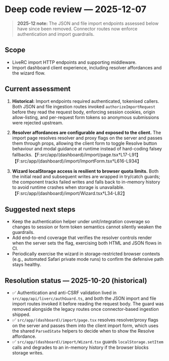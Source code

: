 # Deep code review — 2025-12-07

> **2025-12 note:** The JSON and file import endpoints assessed below have since been removed. Connector routes now enforce authentication and import guardrails.

## Scope

- LiveRC import HTTP endpoints and supporting middleware.
- Import dashboard client experience, including resolver affordances and the wizard flow.

## Current assessment

1. **Historical:** Import endpoints required authenticated, tokenised callers. Both JSON and file ingestion routes invoked `authorizeImportRequest` before they read the request body, enforcing session cookies, origin allow-listing, and per-request form tokens so anonymous submissions were rejected upstream.

2. **Resolver affordances are configurable and exposed to the client.** The import page resolves resolver and proxy flags on the server and passes them through props, allowing the client form to toggle Resolve button behaviour and modal guidance at runtime instead of hard-coding falsey fallbacks.【F:src/app/(dashboard)/import/page.tsx†L17-L91】【F:src/app/(dashboard)/import/ImportForm.tsx†L616-L934】

3. **Wizard localStorage access is resilient to browser quota limits.** Both the initial read and subsequent writes are wrapped in try/catch guards; the component tracks failed writes and falls back to in-memory history to avoid runtime crashes when storage is unavailable.【F:src/app/(dashboard)/import/Wizard.tsx†L34-L82】

## Suggested next steps

- Keep the authentication helper under unit/integration coverage so changes to session or form token semantics cannot silently weaken the guardrails.
- Add end-to-end coverage that verifies the resolver controls render when the server sets the flag, exercising both HTML and JSON flows in CI.
- Periodically exercise the wizard in storage-restricted browser contexts (e.g., automated Safari private mode runs) to confirm the defensive path stays healthy.

## Resolution status — 2025-10-20 (historical)

- ✅ Authentication and anti-CSRF validation lived in `src/app/api/liverc/authGuard.ts`, and both the JSON import and file import routes invoked it before reading the request body. The guard was removed alongside the legacy routes once connector-based ingestion shipped.
- ✅ `src/app/(dashboard)/import/page.tsx` resolves resolver/proxy flags on the server and passes them into the client import form, which uses the shared `ParsedState` helpers to decide when to show the Resolve affordance.
- ✅ `src/app/(dashboard)/import/Wizard.tsx` guards `localStorage.setItem` calls and degrades to an in-memory history if the browser blocks storage writes.
